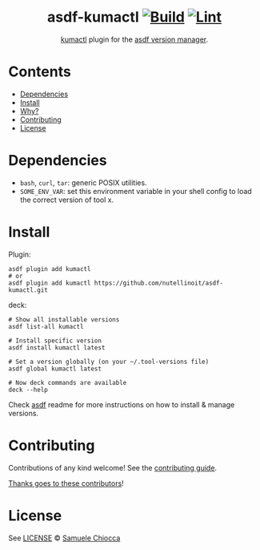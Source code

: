 <div align="center">

# asdf-kumactl [![Build](https://github.com/nutellinoit/asdf-kumactl/actions/workflows/build.yml/badge.svg)](https://github.com/nutellinoit/asdf-kumactl/actions/workflows/build.yml) [![Lint](https://github.com/nutellinoit/asdf-kumactl/actions/workflows/lint.yml/badge.svg)](https://github.com/nutellinoit/asdf-kumactl/actions/workflows/lint.yml)


[kumactl](https://kuma.io) plugin for the [asdf version manager](https://asdf-vm.com).

</div>

# Contents

- [Dependencies](#dependencies)
- [Install](#install)
- [Why?](#why)
- [Contributing](#contributing)
- [License](#license)

# Dependencies

- `bash`, `curl`, `tar`: generic POSIX utilities.
- `SOME_ENV_VAR`: set this environment variable in your shell config to load the correct version of tool x.

# Install

Plugin:

```shell
asdf plugin add kumactl
# or
asdf plugin add kumactl https://github.com/nutellinoit/asdf-kumactl.git
```

deck:

```shell
# Show all installable versions
asdf list-all kumactl

# Install specific version
asdf install kumactl latest

# Set a version globally (on your ~/.tool-versions file)
asdf global kumactl latest

# Now deck commands are available
deck --help
```

Check [asdf](https://github.com/asdf-vm/asdf) readme for more instructions on how to
install & manage versions.

# Contributing

Contributions of any kind welcome! See the [contributing guide](contributing.md).

[Thanks goes to these contributors](https://github.com/nutellinoit/asdf-deck/graphs/contributors)!

# License

See [LICENSE](LICENSE) © [Samuele Chiocca](https://github.com/nutellinoit/)
